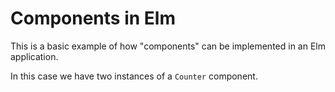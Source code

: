 # Components in Elm

This is a basic example of how "components" can be implemented in an Elm application.

In this case we have two instances of a `Counter` component.
